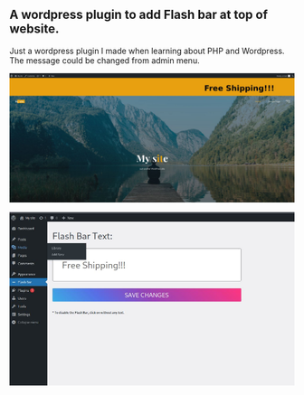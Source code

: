## A wordpress plugin to add Flash bar at top of website.

Just a wordpress plugin I made when learning about PHP and Wordpress. The message could be changed from admin menu. 

![example](images/plugin3.JPG)

![admin view](images/plugin4.JPG)